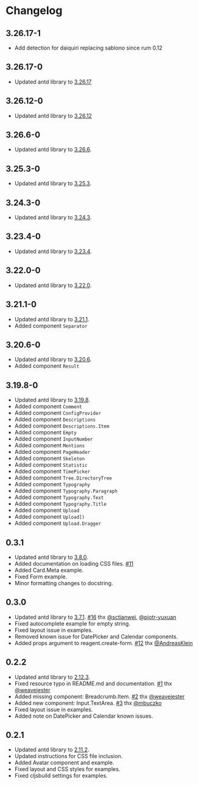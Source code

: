 # Changelog

## 3.26.17-1
* Add detection for daiquiri replacing sablono since rum 0.12

## 3.26.17-0
* Updated antd library to [3.26.17](https://github.com/ant-design/ant-design/blob/3.x-stable/CHANGELOG.en-US.md#32617)

## 3.26.12-0
* Updated antd library to [3.26.12](https://github.com/ant-design/ant-design/blob/3.x-stable/CHANGELOG.en-US.md#32612)

## 3.26.6-0
* Updated antd library to [3.26.6](https://ant.design/changelog#3.26.6).

## 3.25.3-0
* Updated antd library to [3.25.3](https://ant.design/changelog#3.25.3).

## 3.24.3-0
* Updated antd library to [3.24.3](https://ant.design/changelog#3.24.3).

## 3.23.4-0
* Updated antd library to [3.23.4](https://ant.design/changelog#3.23.4).

## 3.22.0-0
* Updated antd library to [3.22.0](https://ant.design/changelog#3.22.0).

## 3.21.1-0
* Updated antd library to [3.21.1](https://ant.design/changelog#3.21.1).
* Added component `Separator`

## 3.20.6-0
* Updated antd library to [3.20.6](https://ant.design/changelog#3.20.6).
* Added component `Result`

## 3.19.8-0
* Updated antd library to [3.19.8](https://ant.design/changelog#3.19.8).
* Added component `Comment`
* Added component `ConfigProvider`
* Added component `Descriptions`
* Added component `Descriptions.Item`
* Added component `Empty`
* Added component `InputNumber`
* Added component `Mentions`
* Added component `PageHeader`
* Added component `Skeleton`
* Added component `Statistic`
* Added component `TimePicker`
* Added component `Tree.DirectoryTree`
* Added component `Typography`
* Added component `Typography.Paragraph`
* Added component `Typography.Text`
* Added component `Typography.Title`
* Added component `Upload`
* Added component `Upload])`
* Added component `Upload.Dragger`

## 0.3.1
* Updated antd library to [3.8.0](https://ant.design/changelog#3.8.0).
* Added documentation on loading CSS files. [#11](https://github.com/priornix/antizer/issues/11)
* Added Card.Meta example.
* Fixed Form example.
* Minor formatting changes to docstring.

## 0.3.0
* Updated antd library to [3.7.1](https://ant.design/changelog#3.7.1). [#16](https://github.com/priornix/antizer/pull/16) thx [@sctianwei](https://github.com/sctianwei), [@piotr-yuxuan](https://github.com/piotr-yuxuan)
* Fixed autocomplete example for empty string.
* Fixed layout issue in examples.
* Removed known issue for DatePicker and Calendar components.
* Added props argument to reagent.create-form. [#12](https://github.com/priornix/antizer/pull/12)
thx [@AndreasKlein](https://github.com/AndreasKlein)

## 0.2.2
* Updated antd library to [2.12.3](https://ant.design/changelog#2.12.3).
* Fixed resource typo in README.md and documentation. [#1](https://github.com/priornix/antizer/issues/1) thx [@weavejester](https://github.com/weavejester)
* Added missing component: Breadcrumb.Item. [#2](https://github.com/priornix/antizer/issues/2) thx [@weavejester](https://github.com/weavejester)
* Added new component: Input.TextArea. [#3](https://github.com/priornix/antizer/issues/3) thx [@mbuczko](https://github.com/mbuczko)
* Fixed layout issue in examples.
* Added note on DatePicker and Calendar known issues.

## 0.2.1
* Updated antd library to [2.11.2](https://ant.design/changelog#2.11.2).
* Updated instructions for CSS file inclusion.
* Added Avatar component and example.
* Fixed layout and CSS styles for examples.
* Fixed cljsbuild settings for examples.
